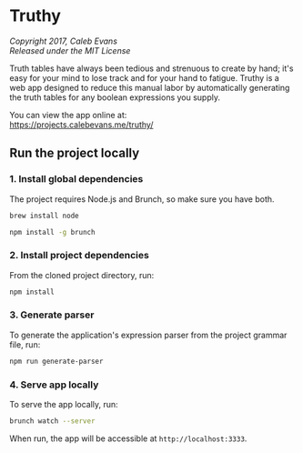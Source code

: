 # Truthy

*Copyright 2017, Caleb Evans*  
*Released under the MIT License*

Truth tables have always been tedious and strenuous to create by hand; it's easy
for your mind to lose track and for your hand to fatigue. Truthy is a web app
designed to reduce this manual labor by automatically generating the truth
tables for any boolean expressions you supply.

You can view the app online at:  
https://projects.calebevans.me/truthy/

## Run the project locally

### 1. Install global dependencies

The project requires Node.js and Brunch, so make sure you have both.

```bash
brew install node
```

```bash
npm install -g brunch
```

### 2. Install project dependencies

From the cloned project directory, run:

```bash
npm install
```

### 3. Generate parser

To generate the application's expression parser from the project grammar file,
run:

```bash
npm run generate-parser
```

### 4. Serve app locally

To serve the app locally, run:

```bash
brunch watch --server
```

When run, the app will be accessible at `http://localhost:3333`.
